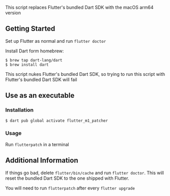This script replaces Flutter's bundled Dart SDK with the macOS arm64 version

## Getting Started
Set up Flutter as normal and run `flutter doctor`

Install Dart form homebrew:
```console
$ brew tap dart-lang/dart
$ brew install dart
```
This script nukes Flutter's bundled Dart SDK, so trying to run this script with Flutter's bundled Dart SDK will fail

## Use as an executable

### Installation
```console
$ dart pub global activate flutter_m1_patcher
```

### Usage
Run `flutterpatch` in a terminal

## Additional Information
If things go bad, delete `flutter/bin/cache` and run `flutter doctor`. This will reset the bundled Dart SDK to the one shipped with Flutter.

You will need to run `flutterpatch` after every `flutter upgrade`